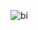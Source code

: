 ![bi](https://github.com/fsilva28/Portefolio_PowerPlatform/assets/159443064/54023b2a-7ee1-4df3-a48c-efa2655bba19)

